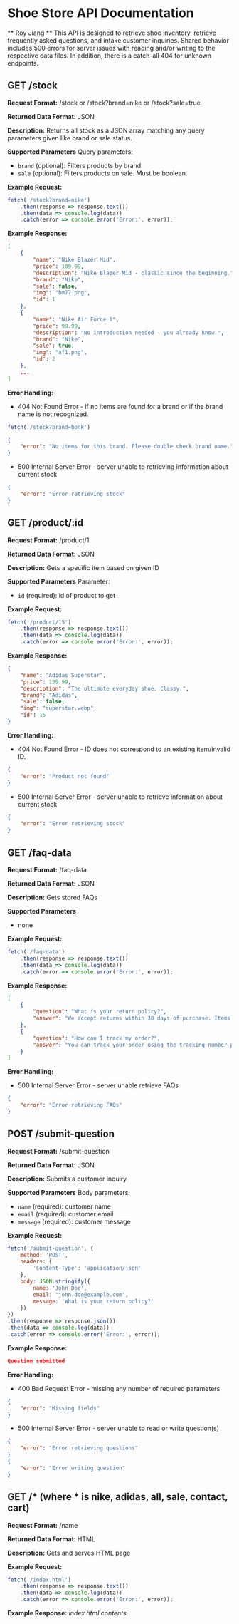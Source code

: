 # Shoe Store API Documentation
** Roy Jiang **
This API is designed to retrieve shoe inventory, retrieve frequently asked questions, and 
intake customer inquiries. Shared behavior includes 500 errors for server issues with reading and/or writing to the respective data files. 
In addition, there is a catch-all 404 for unknown endpoints. 


## GET /stock

**Request Format:** 
/stock or /stock?brand=nike or /stock?sale=true

**Returned Data Format**: JSON

**Description:** 
Returns all stock as a JSON array matching any query parameters given like brand or sale status.

**Supported Parameters**
Query parameters: 
- `brand` (optional): Filters products by brand.
- `sale` (optional): Filters products on sale. Must be boolean. 

**Example Request:** 
```javascript
fetch('/stock?brand=nike')
    .then(response => response.text())
    .then(data => console.log(data))
    .catch(error => console.error('Error:', error));
```

**Example Response:**
```json
[
    {
        "name": "Nike Blazer Mid",
        "price": 109.99,
        "description": "Nike Blazer Mid - classic since the beginning.",
        "brand": "Nike",
        "sale": false,
        "img": "bm77.png",
        "id": 1
    },
    {
        "name": "Nike Air Force 1",
        "price": 99.99,
        "description": "No introduction needed - you already know.",
        "brand": "Nike",
        "sale": true,
        "img": "af1.png",
        "id": 2
    },
    ...
]
```

**Error Handling:**
* 404 Not Found Error - if no items are found for a brand or if the brand name is not recognized. 
```javascript
fetch('/stock?brand=bonk')
```
```json
{
    "error": "No items for this brand. Please double check brand name."
}
```
* 500 Internal Server Error - server unable to retrieving information about current stock
```json
{
    "error": "Error retrieving stock"
}
```

## GET /product/:id
**Request Format:** 
/product/1

**Returned Data Format**: JSON

**Description:** 
Gets a specific item based on given ID 

**Supported Parameters** 
Parameter: 
- `id` (required): id of product to get

**Example Request:** 
```javascript
fetch('/product/15')
    .then(response => response.text())
    .then(data => console.log(data))
    .catch(error => console.error('Error:', error));
```

**Example Response:**
```json
{
    "name": "Adidas Superstar",
    "price": 139.99,
    "description": "The ultimate everyday shoe. Classy.",
    "brand": "Adidas",
    "sale": false,
    "img": "superstar.webp",
    "id": 15
}
```

**Error Handling:**
* 404 Not Found Error - ID does not correspond to an existing item/invalid ID.
```json
{
    "error": "Product not found"
}
```
* 500 Internal Server Error - server unable to retrieve information about current stock
```json
{
    "error": "Error retrieving stock"
}
```

## GET /faq-data
**Request Format:** 
/faq-data

**Returned Data Format**: JSON

**Description:** 
Gets stored FAQs

**Supported Parameters** 
- none

**Example Request:** 
```javascript
fetch('/faq-data')
    .then(response => response.text())
    .then(data => console.log(data))
    .catch(error => console.error('Error:', error));
```

**Example Response:**
```json
[
    {
        "question": "What is your return policy?",
        "answer": "We accept returns within 30 days of purchase. Items must be in original condition."
    },
    {
        "question": "How can I track my order?",
        "answer": "You can track your order using the tracking number provided in the shipment confirmation email."
    }
]
```

**Error Handling:**
* 500 Internal Server Error - server unable retrieve FAQs
```json
{
    "error": "Error retrieving FAQs"
}
```

## POST /submit-question
**Request Format:** 
/submit-question

**Returned Data Format**: JSON

**Description:** 
Submits a customer inquiry

**Supported Parameters** 
Body parameters: 
- `name` (required): customer name
- `email` (required): customer email
- `message` (required): customer message

**Example Request:** 
```javascript
fetch('/submit-question', {
    method: 'POST',
    headers: {
        'Content-Type': 'application/json'
    },
    body: JSON.stringify({
        name: 'John Doe',
        email: 'john.doe@example.com',
        message: 'What is your return policy?'
    })
})
.then(response => response.json())
.then(data => console.log(data))
.catch(error => console.error('Error:', error));
```

**Example Response:**
```json
Question submitted
```

**Error Handling:**
* 400 Bad Request Error - missing any number of required parameters
```json
{
    "error": "Missing fields"
}
```
* 500 Internal Server Error - server unable to read or write question(s)
```json
{
    "error": "Error retrieving questions"
}
{
    "error": "Error writing question"
}
```

## GET /* (where * is nike, adidas, all, sale, contact, cart)
**Request Format:** 
/name

**Returned Data Format**: HTML

**Description:** 
Gets and serves HTML page

**Example Request:** 
```javascript
fetch('/index.html')
    .then(response => response.text())
    .then(data => console.log(data))
    .catch(error => console.error('Error:', error));
```

**Example Response:**
*index.html contents*